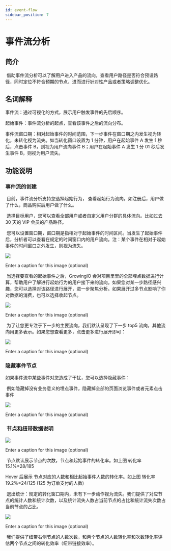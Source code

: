```yaml
---
id: event-flow
sidebar_position: 7
---
```


# 事件流分析

## 简介[](#jian-jie)

‌ 借助事件流分析可以了解用户进入产品的流向，查看用户路径是否符合预设路径，同时定位不符合预期的节点，进而进行针对性产品或者策略调整优化。

## 名词解释[](#ming-ci-jie-shi)

事件流：通过可视化的方式，展示用户触发事件的先后顺序。

起始事件：事件流分析的起点，查看该事件之后的流向分布。

事件流窗口期：相对起始事件的时间范围，下一步事件在窗口期之内发生视为转化，未转化视为流失。如当转化窗口设置为 1 分钟，用户在起始事件 A 发生 1 秒后，点击事件 B，则视为用户流向事件 B；用户在起始事件 A 发生 1 分 01 秒后发生事件 B，则视为用户流失。

## 功能说明[](#gong-neng-shuo-ming)

### 事件流的创建[](#shi-jian-liu-de-chuang-jian)

‌ 目前，事件流分析支持您选择起始行为， 查看起始行为流向。如注册后，用户做了什么，商品购买后用户做了什么。

‌ 选择目标用户，您可以查看全部用户或者自定义用户分群的具体流向。比如过去 30 天的 VIP 会员的产品路径。

‌ 您可以设置窗口期，窗口期是指相对于起始事件的时间区间。当发生了起始事件后，分析者可以查看在规定的时间窗口内的用户流向。注：某个事件在相对于起始事件的时间窗口之外发生，则视为流失。

![](https://gblobscdn.gitbook.com/assets%2Fop%2F-MguACBZstjXsH0HZJf_%2F-MguCL1u4-udgKP67r8-%2F0.png?alt=media)

Enter a caption for this image (optional)

‌ 当选择要查看的起始事件之后，GrowingIO 会对项目里里的全部埋点数据进行计算，帮助用户了解进行起始行为的用户接下来的流向。如果您对某一步路径感兴趣，您可以选择对该路径进行展开，进一步聚焦分析。如果展开过多节点影响了你对数据的消费，也可以选择收起节点。

![](https://gblobscdn.gitbook.com/assets%2Fop%2F-MguACBZstjXsH0HZJf_%2F-MguCL1vyzBPLmnB5gk0%2F1.png?alt=media)

Enter a caption for this image (optional)

‌ 为了让您更专注于下一步的主要流向，我们默认呈现了下一步 top5 流向，其他流向用更多表示。如果您想查看更多，点击更多进行展开即可：

![](https://gblobscdn.gitbook.com/assets%2Fop%2F-MguACBZstjXsH0HZJf_%2F-MguCL1wuLSiKyo1E_u9%2F2.png?alt=media)

Enter a caption for this image (optional)
‌

### 隐藏事件节点[](#yin-cang-shi-jian-jie-dian)

如果事件流中某些事件对您造成了干扰，您可以选择隐藏事件：

‌ 例如隐藏掉没有业务意义的埋点事件，隐藏掉全部的页面浏览事件或者元素点击事件

![](https://gblobscdn.gitbook.com/assets%2Fop%2F-MguACBZstjXsH0HZJf_%2F-MguCL1xp6VnnqRSWzDa%2F3.png?alt=media)

Enter a caption for this image (optional)

### ‌ 节点和纽带数据说明[](#jie-dian-he-niu-dai-shu-ju-shuo-ming)

![](https://gblobscdn.gitbook.com/assets%2Fop%2F-MguACBZstjXsH0HZJf_%2F-MguCL1yloRukMvS__9U%2F4.png?alt=media)

Enter a caption for this image (optional)

‌ 节点默认展示节点的次数，节点和起始事件的转化率。如上图 转化率 15.1%=28/185

‌Hover 后展示 节点对应的人数和相比起始事件人数的转化率。如上图 转化率 19.2%=24/125 (125 为订单支付的人数)

‌ 退出统计：规定的转化窗口期内，未有下一步动作视为流失。我们提供了对应节点的统计人数和统计次数，以及统计流失人数占当前节点的占比和统计流失次数占当前节点的占比。

![](https://gblobscdn.gitbook.com/assets%2Fop%2F-MguACBZstjXsH0HZJf_%2F-MguCL1zIuW5dVKV1kJi%2F5.png?alt=media)

Enter a caption for this image (optional)

‌ 我们提供了纽带右侧节点的人数次数，和两个节点的人数转化率和次数转化率评估两个节点之间的转化效率（纽带链接效率）。
